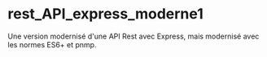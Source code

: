 # rest_API_express_moderne1
Une version modernisé d'une API Rest avec Express, mais modernisé avec les normes ES6+ et pnmp. 
